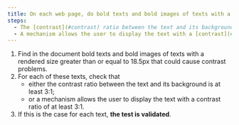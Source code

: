 ```yaml
---
title: On each web page, do bold texts and bold images of texts with a rendered size greater than or equal to 18.5px meet one of these conditions (excluding special cases)?
steps:
  - The [contrast](#contrast) ratio between the text and its background is at least 3:1.
  - A mechanism allows the user to display the text with a [contrast](#contrast) ratio of at least 3:1.
---
```


1. Find in the document bold texts and bold images of texts with a rendered size greater than or equal to 18.5px that could cause contrast problems.
2. For each of these texts, check that
   - either the contrast ratio between the text and its background is at least 3:1;
   - or a mechanism allows the user to display the text with a contrast ratio of at least 3:1.
3. If this is the case for each text, **the test is validated**.
